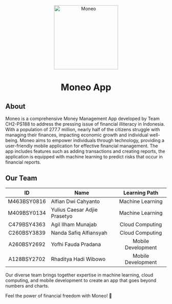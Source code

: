 <div align="center" id="top"> 
  <img src="https://i.postimg.cc/YSb1nkBx/logo.png" width="200" alt="Moneo"/>
</div>

<h1 align="center">Moneo App</h1>

## About
Moneo is a comprehensive Money Management App developed by Team CH2-PS188 to address the pressing issue of financial illiteracy in Indonesia. With a population of 277.7 million, nearly half of the citizens struggle with managing their finances, impacting economic growth and individual well-being. Moneo aims to empower individuals through technology, providing a user-friendly mobile application for effective financial management. The app includes features such as adding transactions and creating reports, the application is equipped with machine learning to predict risks that occur in financial reports. 

## Our Team

| ID              | Name                     | Learning Path       |
|:---------------:|--------------------------|:-------------------:|
| M463BSY0816     | Alfian Dwi Cahyanto      | Machine Learning    | 
| M409BSY0134     | Yulius Caesar Adjie Prasetyo | Machine Learning |
| C479BSY4363     | Agil Ilham Munajab       | Cloud Computing     |            
| C260BSY3839     | Nanda Safiq Alfiansyah   | Cloud Computing     |         
| A260BSY2692     | Yofhi Fauda Pradana      | Mobile Development  | 
| A128BSY2702     | Rhaditya Hadi Wibowo     | Mobile Development  | 

Our diverse team brings together expertise in machine learning, cloud computing, and mobile development to create an app that goes beyond numbers and charts.

Feel the power of financial freedom with Moneo! 🚀

